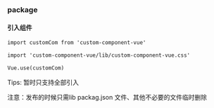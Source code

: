 ### package

#### 引入组件

```html
import customCom from 'custom-component-vue'

import 'custom-component-vue/lib/custom-component-vue.css' 

Vue.use(customCom)
```

Tips: 暂时只支持全部引入

注意：发布的时候只需lib packag.json 文件、其他不必要的文件临时删除